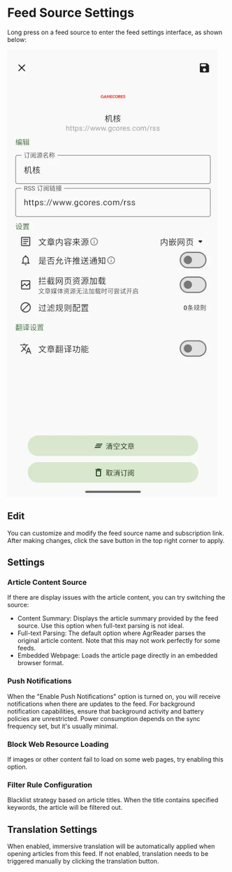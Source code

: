 # Feed Source Settings
Long press on a feed source to enter the feed settings interface, as shown below:

![Feed Source Settings](../public/images/feed-info1.webp)

## Edit
You can customize and modify the feed source name and subscription link. After making changes, click the save button in the top right corner to apply.

## Settings
### Article Content Source
If there are display issues with the article content, you can try switching the source:
- Content Summary: Displays the article summary provided by the feed source. Use this option when full-text parsing is not ideal.
- Full-text Parsing: The default option where AgrReader parses the original article content. Note that this may not work perfectly for some feeds.
- Embedded Webpage: Loads the article page directly in an embedded browser format.

### Push Notifications
When the "Enable Push Notifications" option is turned on, you will receive notifications when there are updates to the feed. For background notification capabilities, ensure that background activity and battery policies are unrestricted. Power consumption depends on the sync frequency set, but it's usually minimal.

### Block Web Resource Loading
If images or other content fail to load on some web pages, try enabling this option.

### Filter Rule Configuration
Blacklist strategy based on article titles. When the title contains specified keywords, the article will be filtered out.

## Translation Settings
When enabled, immersive translation will be automatically applied when opening articles from this feed. If not enabled, translation needs to be triggered manually by clicking the translation button.